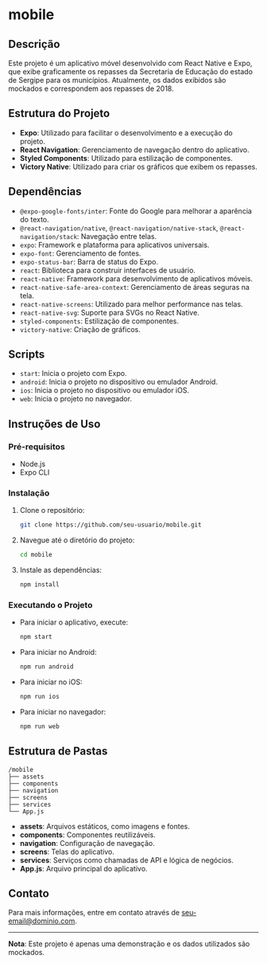 
# mobile

## Descrição

Este projeto é um aplicativo móvel desenvolvido com React Native e Expo, que exibe graficamente os repasses da Secretaria de Educação do estado de Sergipe para os municípios. Atualmente, os dados exibidos são mockados e correspondem aos repasses de 2018.

## Estrutura do Projeto

- **Expo**: Utilizado para facilitar o desenvolvimento e a execução do projeto.
- **React Navigation**: Gerenciamento de navegação dentro do aplicativo.
- **Styled Components**: Utilizado para estilização de componentes.
- **Victory Native**: Utilizado para criar os gráficos que exibem os repasses.

## Dependências

- `@expo-google-fonts/inter`: Fonte do Google para melhorar a aparência do texto.
- `@react-navigation/native`, `@react-navigation/native-stack`, `@react-navigation/stack`: Navegação entre telas.
- `expo`: Framework e plataforma para aplicativos universais.
- `expo-font`: Gerenciamento de fontes.
- `expo-status-bar`: Barra de status do Expo.
- `react`: Biblioteca para construir interfaces de usuário.
- `react-native`: Framework para desenvolvimento de aplicativos móveis.
- `react-native-safe-area-context`: Gerenciamento de áreas seguras na tela.
- `react-native-screens`: Utilizado para melhor performance nas telas.
- `react-native-svg`: Suporte para SVGs no React Native.
- `styled-components`: Estilização de componentes.
- `victory-native`: Criação de gráficos.

## Scripts

- `start`: Inicia o projeto com Expo.
- `android`: Inicia o projeto no dispositivo ou emulador Android.
- `ios`: Inicia o projeto no dispositivo ou emulador iOS.
- `web`: Inicia o projeto no navegador.

## Instruções de Uso

### Pré-requisitos

- Node.js
- Expo CLI

### Instalação

1. Clone o repositório:
   ```bash
   git clone https://github.com/seu-usuario/mobile.git
   ```
2. Navegue até o diretório do projeto:
   ```bash
   cd mobile
   ```
3. Instale as dependências:
   ```bash
   npm install
   ```

### Executando o Projeto

- Para iniciar o aplicativo, execute:
  ```bash
  npm start
  ```
- Para iniciar no Android:
  ```bash
  npm run android
  ```
- Para iniciar no iOS:
  ```bash
  npm run ios
  ```
- Para iniciar no navegador:
  ```bash
  npm run web
  ```

## Estrutura de Pastas

```plaintext
/mobile
├── assets
├── components
├── navigation
├── screens
├── services
└── App.js
```

- **assets**: Arquivos estáticos, como imagens e fontes.
- **components**: Componentes reutilizáveis.
- **navigation**: Configuração de navegação.
- **screens**: Telas do aplicativo.
- **services**: Serviços como chamadas de API e lógica de negócios.
- **App.js**: Arquivo principal do aplicativo.

## Contato

Para mais informações, entre em contato através de [seu-email@dominio.com](mailto:seu-email@dominio.com).

---

**Nota**: Este projeto é apenas uma demonstração e os dados utilizados são mockados.
